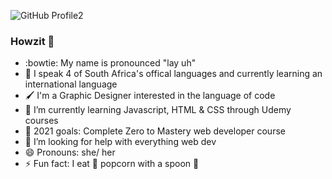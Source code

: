 ![GitHub Profile2](https://user-images.githubusercontent.com/56384040/127631608-5ec068f4-56a0-4bac-81e5-52494d89f3b0.jpg)
### Howzit 👋

<!--
**LitttleLeah/LitttleLeah** is a ✨ _special_ ✨ repository because its `README.md` (this file) appears on your GitHub profile. 

- 🔭 I’m currently working on ... 
- 👯 I’m looking to collaborate on ...
- 💬 Ask me about
- 📫 How to reach me: ...... -->
- :bowtie: My name is pronounced "lay uh"
- :speech_balloon: I speak 4 of South Africa's offical languages and currently learning an international language
- 🖌 I'm a Graphic Designer interested in the language of code
- 🌱 I’m currently learning Javascript, HTML & CSS through Udemy courses
- 🥅 2021 goals: Complete Zero to Mastery web developer course
- 🤔 I’m looking for help with everything web dev 
- 😄 Pronouns: she/ her 
- ⚡ Fun fact: I eat 🍿 popcorn with a spoon 🥄
